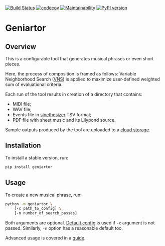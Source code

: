 [![Build Status](https://travis-ci.org/Nikolay-Lysenko/geniartor.svg?branch=master)](https://travis-ci.org/Nikolay-Lysenko/geniartor)
[![codecov](https://codecov.io/gh/Nikolay-Lysenko/geniartor/branch/master/graph/badge.svg)](https://codecov.io/gh/Nikolay-Lysenko/geniartor)
[![Maintainability](https://api.codeclimate.com/v1/badges/a5131738e1b284fab9f9/maintainability)](https://codeclimate.com/github/Nikolay-Lysenko/geniartor/maintainability)
[![PyPI version](https://badge.fury.io/py/geniartor.svg)](https://badge.fury.io/py/geniartor)

# Geniartor

## Overview

This is a configurable tool that generates musical phrases or even short pieces.

Here, the process of composition is framed as follows: Variable Neighborhood Search ([VNS](https://en.wikipedia.org/wiki/Variable_neighborhood_search)) is applied to maximize user-defined weighted sum of evaluational criteria. 

Each run of the tool results in creation of a directory that contains:
* MIDI file;
* WAV file;
* Events file in [sinethesizer](https://github.com/Nikolay-Lysenko/sinethesizer) TSV format;
* PDF file with sheet music and its Lilypond source.

Sample outputs produced by the tool are uploaded to a [cloud storage](https://www.dropbox.com/sh/j77p82870u3691p/AABGQWGRhA1pRyPfh79Lgdyma?dl=0).

## Installation

To install a stable version, run:
```bash
pip install geniartor
```

## Usage

To create a new musical phrase, run:
```bash
python -m geniartor \
    [-c path_to_config] \
    [-n number_of_search_passes]
```

Both arguments are optional. [Default config](https://github.com/Nikolay-Lysenko/geniartor/blob/master/geniartor/configs/default_config.yml) is used if `-c` argument is not passed. Similarly, `-n` option has a reasonable default too.

Advanced usage is covered in a [guide](https://github.com/Nikolay-Lysenko/geniartor/blob/master/docs/user_guide.md).

